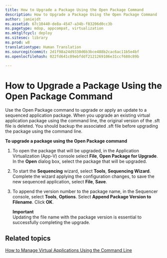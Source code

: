 ```yaml
---
title: How to Upgrade a Package Using the Open Package Command
description: How to Upgrade a Package Using the Open Package Command
author: jamiejdt
ms.assetid: 67c10440-de8a-4547-a34b-f83206d0cc3b
ms.pagetype: mdop, appcompat, virtualization
ms.mktglfcycl: deploy
ms.sitesec: library
ms.prod: w8
translationtype: Human Translation
ms.sourcegitcommit: 2d1f98a24d9330d6b3bce488b2cac6ac11b5e4bf
ms.openlocfilehash: 022fd641c09ebfddf2121269106e31ccf688c89b

---
```



# How to Upgrade a Package Using the Open Package Command


Use the Open Package command to upgrade or apply an update to a sequenced application package. When you upgrade an existing virtual application package using the command line, the original version of the .sft file is deleted. You should backup the associated .sft file before upgrading the package using the command line.

**To upgrade a package using the Open Package command**

1.  To open the package that will be upgraded, in the Application Virtualization (App-V) console select **File**, **Open Package for Upgrade**. In the **Open** dialog box, select the package that will be upgraded.

2.  To start the **Sequencing** wizard, select **Tools**, **Sequencing Wizard**. Complete the wizard applying the configuration changes, to save the new sequenced application, select **File**, **Save**.

3.  To append the version number to the package name, in the Sequencer console, select **Tools**, **Options**. Select **Append Package Version to Filename**. Click **OK**.

    **Important**  
    Updating the file name with the package version is essential to successfully completing the upgrade.

     

## Related topics


[How to Manage Virtual Applications Using the Command Line](how-to-manage-virtual-applications-using-the-command-line.md)

 

 








<!--HONumber=Jun16_HO4-->


